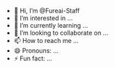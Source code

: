 - 👋 Hi, I’m @Fureai-Staff
- 👀 I’m interested in ...
- 🌱 I’m currently learning ...
- 💞️ I’m looking to collaborate on ...
- 📫 How to reach me ...
- 😄 Pronouns: ...
- ⚡ Fun fact: ...

<!---
Fureai-Staff/Fureai-Staff is a ✨ special ✨ repository because its `README.md` (this file) appears on your GitHub profile.
You can click the Preview link to take a look at your changes.
--->
